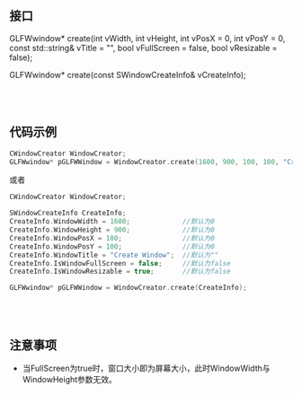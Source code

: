 ## 接口
GLFWwindow* create(int vWidth, int vHeight, int vPosX = 0, int vPosY = 0, const std::string& vTitle = "", bool vFullScreen = false, bool vResizable = false);

GLFWwindow* create(const SWindowCreateInfo& vCreateInfo);

<br><br>

## 代码示例
```cpp
CWindowCreator WindowCreator;
GLFWwindow* pGLFWWindow = WindowCreator.create(1600, 900, 100, 100, "Create Window", false, true);
```

或者

```cpp
CWindowCreator WindowCreator;

SWindowCreateInfo CreateInfo;
CreateInfo.WindowWidth = 1600;             //默认为0
CreateInfo.WindowHeight = 900;             //默认为0
CreateInfo.WindowPosX = 100;               //默认为0
CreateInfo.WindowPosY = 100;               //默认为0
CreateInfo.WindowTitle = "Create Window";  //默认为""
CreateInfo.IsWindowFullScreen = false;     //默认为false
CreateInfo.IsWindowResizable = true;       //默认为false

GLFWwindow* pGLFWWindow = WindowCreator.create(CreateInfo);
```

<br><br>

## 注意事项
* 当FullScreen为true时，窗口大小即为屏幕大小，此时WindowWidth与WindowHeight参数无效。